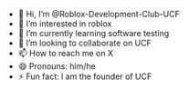 - 👋 Hi, I’m @Roblox-Development-Club-UCF
- 👀 I’m interested in roblox
- 🌱 I’m currently learning software testing
- 💞️ I’m looking to collaborate on UCF
- 📫 How to reach me on X
- 😄 Pronouns: him/he
- ⚡ Fun fact: l am the founder of UCF

<!---
Roblox-Development-Club-UCF/Roblox-Development-Club-UCF is a ✨ special ✨ repository because its `README.md` (this file) appears on your GitHub profile.
You can click the Preview link to take a look at your changes.
--->
